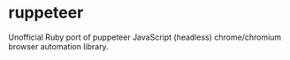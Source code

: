 # ruppeteer
Unofficial Ruby port of puppeteer JavaScript (headless) chrome/chromium browser automation library.

